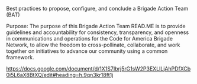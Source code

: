Best practices to propose, configure, and conclude a Brigade Action Team (BAT)

Purpose: The purpose of this Brigade Action Team READ.ME is to provide guidelines and accountability for consistency, transparency, and openness in communications and operations for the Code for America Brigade Network, to allow the freedom to cross-pollinate, collaborate, and work together on initiatives to advance our community using a common framework.  

https://docs.google.com/document/d/1X1S7Ibrj5rG1sW2P3EXLlLjAhPDfXCb0i5L6aX8BtXQ/edit#heading=h.9qn3kr18ft1j
